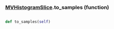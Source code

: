 ### [MVHistogramSlice](MVHistogramSlice.md).to_samples (function)


```py

def to_samples(self)

```



        


